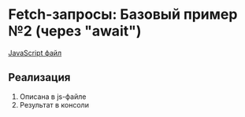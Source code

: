 # Fetch-запросы: Базовый пример №2 (через "await")

[JavaScript файл](main.js)

## Реализация
1. Описана в js-файле
2. Результат в консоли